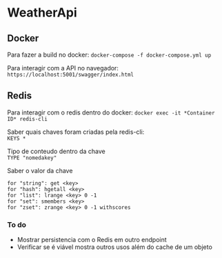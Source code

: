 # WeatherApi

## Docker
Para fazer a build no docker:
`docker-compose -f docker-compose.yml up`

Para interagir com a API no navegador:
`https://localhost:5001/swagger/index.html`


## Redis
Para interagir com o redis dentro do docker: 
`docker exec -it *Container ID* redis-cli`

Saber quais chaves foram criadas pela redis-cli:  
`KEYS *`

Tipo de conteudo dentro da chave  
`TYPE "nomedakey"`

Saber o valor da chave

    for "string": get <key>
    for "hash": hgetall <key>
    for "list": lrange <key> 0 -1
    for "set": smembers <key>
    for "zset": zrange <key> 0 -1 withscores


### To do

- Mostrar persistencia com o Redis em outro endpoint   
- Verificar se é viável mostra outros usos além do cache de um objeto
